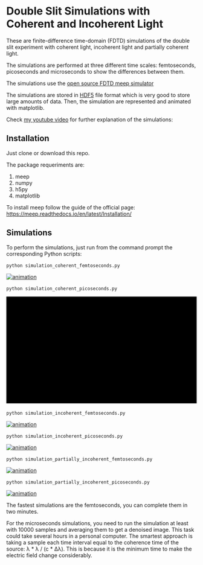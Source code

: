 # Double Slit Simulations with Coherent and Incoherent Light

These are finite-difference time-domain (FDTD) simulations of the double slit experiment with coherent light, incoherent light and partially coherent light.

The simulations are performed at three different time scales: femtoseconds, picoseconds and microseconds to show the differences between them.

The simulations use the [open source FDTD meep simulator](https://meep.readthedocs.io/en/latest/)

The simulations are stored in [HDF5](https://www.h5py.org/) file format which is very good to store large amounts of data.
Then, the simulation are represented and animated with matplotlib.

Check [my youtube video](https://www.youtube.com/watch?v=5cyzdsd6AOs&list=PLYkZehxPE_IhJDMTJUob1ZbxWhL8AjHDi&index=2) for further explanation of the simulations:


## Installation

Just clone or download this repo.

The package requeriments are:

1. meep
2. numpy
3. h5py
4. matplotlib

To install meep follow the guide of the official page: https://meep.readthedocs.io/en/latest/Installation/

## Simulations

To perform the simulations, just run from the command prompt the corresponding Python scripts:

```
python simulation_coherent_femtoseconds.py
```

[![animation](/double_slit_simulations/images/gaussian_femtoseconds.gif)](/double_slit_simulations/simulation_coherent_femtoseconds.py)


```
python simulation_coherent_picoseconds.py
```

[![animation](/double_slit_simulations/images/gaussian_picoseconds.gif)](/double_slit_simulations/simulation_coherent_picoseconds.py)


```
python simulation_incoherent_femtoseconds.py
```

[![animation](/double_slit_simulations/images/incoherent_femtoseconds.gif)](/double_slit_simulations/simulation_incoherent_femtoseconds.py)


```
python simulation_incoherent_picoseconds.py
```

[![animation](/double_slit_simulations/images/incoherent_picoseconds.gif)](/double_slit_simulations/simulation_incoherent_picoseconds.py)

```
python simulation_partially_incoherent_femtoseconds.py
```

[![animation](/double_slit_simulations/images/partially_coherent_femtoseconds.gif)](/double_slit_simulations/simulation_partially_incoherent_femtoseconds.py)


```
python simulation_partially_incoherent_picoseconds.py
```

[![animation](/double_slit_simulations/images/partially_coherent_picoseconds.gif)](/double_slit_simulations/simulation_partially_incoherent_picoseconds.py)


The fastest simulations are the femtoseconds, you can complete them in two minutes.

For the microseconds simulations, you need to run the simulation at least with 10000 samples and averaging them to get a denoised image. This task could take several hours in a personal computer. The smartest approach is taking a sample each time interval equal to the coherence time of the source: λ * λ / (c * Δλ). This is because it is the minimum time to make the electric field change considerably.